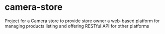 # camera-store
Project for a Camera store to provide store owner a web-based platform for managing products listing and offering RESTful API for other platforms
